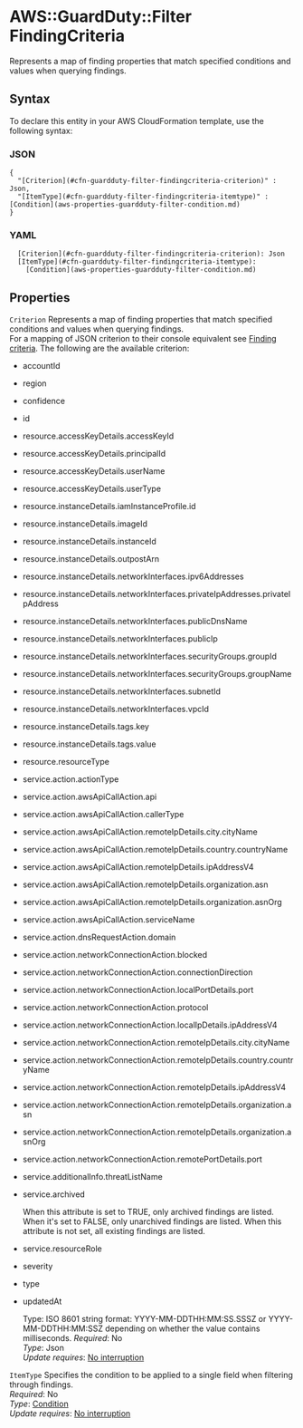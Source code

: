 # AWS::GuardDuty::Filter FindingCriteria<a name="aws-properties-guardduty-filter-findingcriteria"></a>

Represents a map of finding properties that match specified conditions and values when querying findings\.

## Syntax<a name="aws-properties-guardduty-filter-findingcriteria-syntax"></a>

To declare this entity in your AWS CloudFormation template, use the following syntax:

### JSON<a name="aws-properties-guardduty-filter-findingcriteria-syntax.json"></a>

```
{
  "[Criterion](#cfn-guardduty-filter-findingcriteria-criterion)" : Json,
  "[ItemType](#cfn-guardduty-filter-findingcriteria-itemtype)" : [Condition](aws-properties-guardduty-filter-condition.md)
}
```

### YAML<a name="aws-properties-guardduty-filter-findingcriteria-syntax.yaml"></a>

```
  [Criterion](#cfn-guardduty-filter-findingcriteria-criterion): Json
  [ItemType](#cfn-guardduty-filter-findingcriteria-itemtype): 
    [Condition](aws-properties-guardduty-filter-condition.md)
```

## Properties<a name="aws-properties-guardduty-filter-findingcriteria-properties"></a>

`Criterion`  <a name="cfn-guardduty-filter-findingcriteria-criterion"></a>
Represents a map of finding properties that match specified conditions and values when querying findings\.  
For a mapping of JSON criterion to their console equivalent see [Finding criteria](https://docs.aws.amazon.com/guardduty/latest/ug/guardduty_filter-findings.html#filter_criteria)\. The following are the available criterion:  
+ accountId
+ region
+ confidence
+ id
+ resource\.accessKeyDetails\.accessKeyId
+ resource\.accessKeyDetails\.principalId
+ resource\.accessKeyDetails\.userName
+ resource\.accessKeyDetails\.userType
+ resource\.instanceDetails\.iamInstanceProfile\.id
+ resource\.instanceDetails\.imageId
+ resource\.instanceDetails\.instanceId
+ resource\.instanceDetails\.outpostArn
+ resource\.instanceDetails\.networkInterfaces\.ipv6Addresses
+ resource\.instanceDetails\.networkInterfaces\.privateIpAddresses\.privateIpAddress
+ resource\.instanceDetails\.networkInterfaces\.publicDnsName
+ resource\.instanceDetails\.networkInterfaces\.publicIp
+ resource\.instanceDetails\.networkInterfaces\.securityGroups\.groupId
+ resource\.instanceDetails\.networkInterfaces\.securityGroups\.groupName
+ resource\.instanceDetails\.networkInterfaces\.subnetId
+ resource\.instanceDetails\.networkInterfaces\.vpcId
+ resource\.instanceDetails\.tags\.key
+ resource\.instanceDetails\.tags\.value
+ resource\.resourceType
+ service\.action\.actionType
+ service\.action\.awsApiCallAction\.api
+ service\.action\.awsApiCallAction\.callerType
+ service\.action\.awsApiCallAction\.remoteIpDetails\.city\.cityName
+ service\.action\.awsApiCallAction\.remoteIpDetails\.country\.countryName
+ service\.action\.awsApiCallAction\.remoteIpDetails\.ipAddressV4
+ service\.action\.awsApiCallAction\.remoteIpDetails\.organization\.asn
+ service\.action\.awsApiCallAction\.remoteIpDetails\.organization\.asnOrg
+ service\.action\.awsApiCallAction\.serviceName
+ service\.action\.dnsRequestAction\.domain
+ service\.action\.networkConnectionAction\.blocked
+ service\.action\.networkConnectionAction\.connectionDirection
+ service\.action\.networkConnectionAction\.localPortDetails\.port
+ service\.action\.networkConnectionAction\.protocol
+ service\.action\.networkConnectionAction\.localIpDetails\.ipAddressV4
+ service\.action\.networkConnectionAction\.remoteIpDetails\.city\.cityName
+ service\.action\.networkConnectionAction\.remoteIpDetails\.country\.countryName
+ service\.action\.networkConnectionAction\.remoteIpDetails\.ipAddressV4
+ service\.action\.networkConnectionAction\.remoteIpDetails\.organization\.asn
+ service\.action\.networkConnectionAction\.remoteIpDetails\.organization\.asnOrg
+ service\.action\.networkConnectionAction\.remotePortDetails\.port
+ service\.additionalInfo\.threatListName
+ service\.archived

  When this attribute is set to TRUE, only archived findings are listed\. When it's set to FALSE, only unarchived findings are listed\. When this attribute is not set, all existing findings are listed\.
+ service\.resourceRole
+ severity
+ type
+ updatedAt

  Type: ISO 8601 string format: YYYY\-MM\-DDTHH:MM:SS\.SSSZ or YYYY\-MM\-DDTHH:MM:SSZ depending on whether the value contains milliseconds\.
*Required*: No  
*Type*: Json  
*Update requires*: [No interruption](https://docs.aws.amazon.com/AWSCloudFormation/latest/UserGuide/using-cfn-updating-stacks-update-behaviors.html#update-no-interrupt)

`ItemType`  <a name="cfn-guardduty-filter-findingcriteria-itemtype"></a>
Specifies the condition to be applied to a single field when filtering through findings\.  
*Required*: No  
*Type*: [Condition](aws-properties-guardduty-filter-condition.md)  
*Update requires*: [No interruption](https://docs.aws.amazon.com/AWSCloudFormation/latest/UserGuide/using-cfn-updating-stacks-update-behaviors.html#update-no-interrupt)